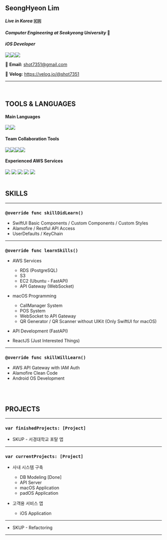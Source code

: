 ## SeongHyeon Lim 

#### *Live in Korea* 🇰🇷

#### *Computer Engineering at Seokyeong University* 🏫

#### *iOS Developer* 

<img src="https://img.shields.io/badge/apple-000000?style=for-the-badge&logo=apple&logoColor=white"><img src="https://img.shields.io/badge/macos-000000?style=for-the-badge&logo=macos&logoColor=white"><img src="https://img.shields.io/badge/xcode-147EFB?style=for-the-badge&logo=xcode&logoColor=white">



📧 **Email:** shot7351@gmail.com

📗 **Velog:** https://velog.io/@shot7351

<hr>

</br>

## TOOLS & LANGUAGES

#### Main Languages

<img src="https://img.shields.io/badge/Swift-F05138?style=for-the-badge&logo=swift&logoColor=white"><img src="https://img.shields.io/badge/python-3776AB?style=for-the-badge&logo=python&logoColor=white">

#### Team Collaboration Tools

<img src="https://img.shields.io/badge/git-F05032?style=for-the-badge&logo=git&logoColor=white"><img src="https://img.shields.io/badge/figma-7952B3?style=for-the-badge&logo=figma&logoColor=white"><img src="https://img.shields.io/badge/notion-000000?style=for-the-badge&logo=notion&logoColor=white"><img src="https://img.shields.io/badge/discord-5865F2?style=for-the-badge&logo=discord&logoColor=white">

#### Experienced AWS Services
<img src="https://img.shields.io/badge/EC2-000000?style=for-the-badge&logo=amazon aws&logoColor=white">
<img src="https://img.shields.io/badge/EC2-000000?style=for-the-badge&logo=aws&logoColor=white">
<img src="https://img.shields.io/badge/EC2-000000?style=for-the-badge&logo=aws&logoColor=white">
<img src="https://img.shields.io/badge/EC2-000000?style=for-the-badge&logo=aws&logoColor=white">
<img src="https://img.shields.io/badge/EC2-000000?style=for-the-badge&logo=aws&logoColor=white">

</br>
</br>

## SKILLS

<hr>


### `@override func skillDidLearn()`

- SwiftUI Basic Components / Custom Components / Custom Styles
- Alamofire / Restful API Access
- UserDefaults / KeyChain


<hr>


### `@override func learnSkills()`

- AWS Services
  - RDS (PostgreSQL)
  - S3
  - EC2 (Ubuntu - FastAPI)
  - API Gateway (WebSocket)

- macOS Programming
  - CallManager System
  - POS System
  - WebSocket to API Gateway
  - QR Generator / QR Scanner without UIKit (Only SwiftUI for macOS)

- API Development (FastAPI)
- ReactJS (Just Interested Things)

<hr>


### `@override func skillWillLearn()`

- AWS API Gateway with IAM Auth
- Alamofire Clean Code
- Android OS Development

</br>
</br>

## PROJECTS

<hr>


### `var finishedProjects: [Project]`

- SKUP - 서경대학교 포탈 앱

<hr>

### `var currentProjects: [Project]`

- 사내 시스템 구축
  - DB Modeling [Done]
  - API Server
  - macOS Application
  - padOS Application

- 고객용 서비스 앱
  - iOS Application


<hr>

- SKUP - Refactoring

<hr>
